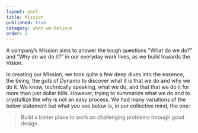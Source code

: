 ```yaml
---
layout: post
title: Mission
published: true
category: what-we-believe
order: 2
---
```


A company’s Mission aims to answer the tough questions "What do we do?" and “Why do we do it?” in our everyday work lives, as we build towards the Vision.

<!-- more -->

In creating our Mission, we took quite a few deep dives into the essence, the being, the guts of Dynamo to discover what it is that we do and why we do it. We know, technically speaking, what we do, and that that we do it for more than just dollar bills. However, trying to summarize what we do and to crystallize the why is not an easy process. We had many variations of the below statement but what you see below is, in our collective mind, the one:

> Build a better place to work on challenging problems through good design.
